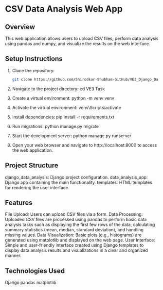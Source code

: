 # CSV Data Analysis Web App

## Overview
This web application allows users to upload CSV files, perform data analysis using pandas and numpy, and visualize the results on the web interface.

## Setup Instructions
1. Clone the repository:
   ```bash
   git clone https://github.com/Shirodkar-Shubham-GitHub/VE3_Django_Data_Analysis.git

2. Navigate to the project directory:
   cd VE3 Task

3. Create a virtual environment:
   python -m venv venv
   
4. Activate the virtual environment:
   venv\Scripts\activate

5. Install dependencies:
   pip install -r requirements.txt

6. Run migrations:
   python manage.py migrate

7. Start the development server:
   python manage.py runserver

8. Open your web browser and navigate to http://localhost:8000 to access the web application.

## Project Structure

django_data_analysis: Django project configuration.
data_analysis_app: Django app containing the main functionality.
templates: HTML templates for rendering the user interface.

## Features

File Upload: Users can upload CSV files via a form.
Data Processing: Uploaded CSV files are processed using pandas to perform basic data analysis tasks such as displaying the first few rows of the data, calculating summary statistics (mean, median, standard deviation), and handling missing values.
Data Visualization: Basic plots (e.g., histograms) are generated using matplotlib and displayed on the web page.
User Interface: Simple and user-friendly interface created using Django templates to display data analysis results and visualizations in a clear and organized manner.

## Technologies Used

Django
pandas
matplotlib
